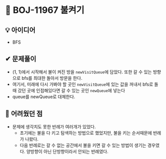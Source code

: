 # 🔎 BOJ-11967 불켜기
## 💡 아이디어
- BFS
## ✔ 문제풀이
- (1, 1)에서 시작해서 불이 켜진 방을 `newVisitQueue`에 담았다. 또한 갈 수 있는 방향으로 bfs를 최대한 돌아서 방문을 한다.
- 여기서, 미래에 다시 가봐야 할 곳인 `newVisitQueue`에 있는 값을 꺼내서 bfs로 돌때 갔던 곳에 인접해있다면 갈 수 있는 곳인 `newQueue`에 넣는다
- queue를 newQueue로 대체한다.

## 🤕 어려웠던 점
- 문제에 생각치도 못한 반례가 여러개가 있었다.
    - 초기에는 불을 다 키고 탐색하는 방법으로 했었지만, 불을 키는 순서때문에 반례가 나왔다.
    - 다음 반례로는 갈 수 없는 공간에서 불을 키면 갈 수 있는 방법이 생기는 경우였다. 양방향이 아닌 단방향이라서 안되는 반례였다.